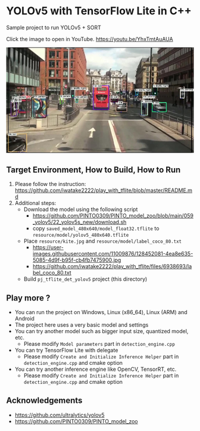 # YOLOv5 with TensorFlow Lite in C++
Sample project to run YOLOv5 + SORT

Click the image to open in YouTube. https://youtu.be/YhxTmtAuAUA

[![00_doc/yolov5_sort.jpg](00_doc/yolov5_sort.jpg)](https://youtu.be/YhxTmtAuAUA)


## Target Environment, How to Build, How to Run
1. Please follow the instruction: https://github.com/iwatake2222/play_with_tflite/blob/master/README.md
2. Additional steps:
    - Download the model using the following script
        - https://github.com/PINTO0309/PINTO_model_zoo/blob/main/059_yolov5/22_yolov5s_new/download.sh
        - copy `saved_model_480x640/model_float32.tflite` to `resource/model/yolov5_480x640.tflite`
    - Place  `resource/kite.jpg` and `resource/model/label_coco_80.txt`
        - https://user-images.githubusercontent.com/11009876/128452081-4ea8e635-5085-4d9f-b95f-cb4fb7475900.jpg
        - https://github.com/iwatake2222/play_with_tflite/files/6938693/label_coco_80.txt
    - Build  `pj_tflite_det_yolov5` project (this directory)

## Play more ?
- You can run the project on Windows, Linux (x86_64), Linux (ARM) and Android
- The project here uses a very basic model and settings
- You can try another model such as bigger input size, quantized model, etc.
    - Please modify `Model parameters` part in `detection_engine.cpp`
- You can try TensorFlow Lite with delegate
    - Please modify `Create and Initialize Inference Helper` part in `detection_engine.cpp` and cmake option
- You can try another inference engine like OpenCV, TensorRT, etc.
    - Please modify `Create and Initialize Inference Helper` part in `detection_engine.cpp` and cmake option

## Acknowledgements
- https://github.com/ultralytics/yolov5
- https://github.com/PINTO0309/PINTO_model_zoo

